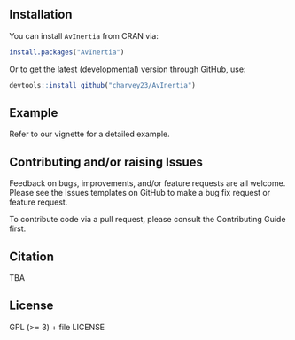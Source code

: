 
## Installation

You can install `AvInertia` from CRAN via:

``` r
install.packages("AvInertia")
```

Or to get the latest (developmental) version through GitHub, use:

``` r
devtools::install_github("charvey23/AvInertia")
```

## Example

Refer to our vignette for a detailed example.

## Contributing and/or raising Issues

Feedback on bugs, improvements, and/or feature requests are all welcome.
Please see the Issues templates on GitHub to make a bug fix request or
feature request.

To contribute code via a pull request, please consult the Contributing
Guide first.

## Citation

TBA

## License

GPL (\>= 3) + file LICENSE
